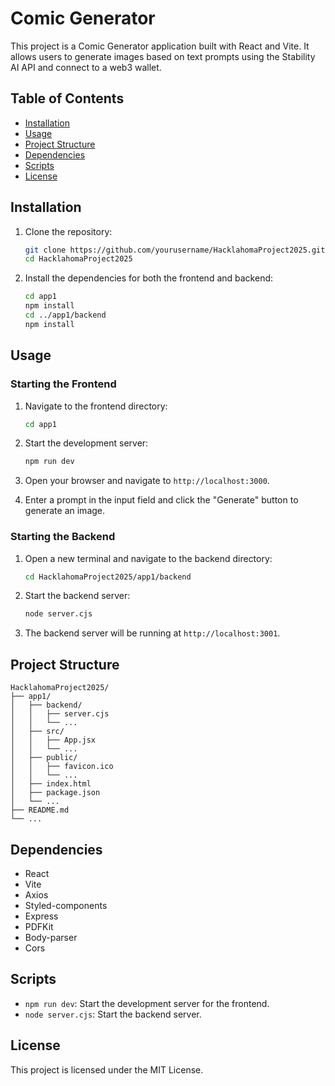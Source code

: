 # Comic Generator

This project is a Comic Generator application built with React and Vite. It allows users to generate images based on text prompts using the Stability AI API and connect to a web3 wallet.

## Table of Contents

- [Installation](#installation)
- [Usage](#usage)
- [Project Structure](#project-structure)
- [Dependencies](#dependencies)
- [Scripts](#scripts)
- [License](#license)

## Installation

1. Clone the repository:

    ```sh
    git clone https://github.com/yourusername/HacklahomaProject2025.git
    cd HacklahomaProject2025
    ```

2. Install the dependencies for both the frontend and backend:

    ```sh
    cd app1
    npm install
    cd ../app1/backend
    npm install
    ```

## Usage

### Starting the Frontend

1. Navigate to the frontend directory:

    ```sh
    cd app1
    ```

2. Start the development server:

    ```sh
    npm run dev
    ```

3. Open your browser and navigate to `http://localhost:3000`.

4. Enter a prompt in the input field and click the "Generate" button to generate an image.

### Starting the Backend

1. Open a new terminal and navigate to the backend directory:

    ```sh
    cd HacklahomaProject2025/app1/backend
    ```

2. Start the backend server:

    ```sh
    node server.cjs
    ```

3. The backend server will be running at `http://localhost:3001`.

## Project Structure

```
HacklahomaProject2025/
├── app1/
│   ├── backend/
│   │   ├── server.cjs
│   │   └── ...
│   ├── src/
│   │   ├── App.jsx
│   │   └── ...
│   ├── public/
│   │   ├── favicon.ico
│   │   └── ...
│   ├── index.html
│   ├── package.json
│   └── ...
├── README.md
└── ...
```

## Dependencies

- React
- Vite
- Axios
- Styled-components
- Express
- PDFKit
- Body-parser
- Cors

## Scripts

- `npm run dev`: Start the development server for the frontend.
- `node server.cjs`: Start the backend server.

## License

This project is licensed under the MIT License.
